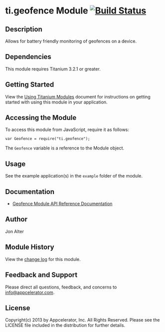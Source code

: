 # ti.geofence Module [![Build Status](https://magnum.travis-ci.com/appcelerator-modules/ti.geofence.svg?token=C6poLybMz9ERuFX5KZsz)](https://magnum.travis-ci.com/appcelerator-modules/ti.geofence)

## Description

Allows for battery friendly monitoring of geofences on a device.

## Dependencies

This module requires Titanium 3.2.1 or greater.

## Getting Started

View the [Using Titanium Modules](http://docs.appcelerator.com/titanium/latest/#!/guide/Using_Titanium_Modules) document for instructions on getting started with using this module in your application.

## Accessing the Module

To access this module from JavaScript, require it as follows:

	var Geofence = require("ti.geofence");

The `Geofence` variable is a reference to the Module object.

## Usage

See the example application(s) in the `example` folder of the module.

## Documentation

* [Geofence Module API Reference Documentation](http://docs.appcelerator.com/titanium/latest/#!/api/Modules.Geofence)

## Author

Jon Alter

## Module History

View the [change log](documentation/changelog.md) for this module.

## Feedback and Support

Please direct all questions, feedback, and concerns to [info@appcelerator.com](mailto:info@appcelerator.com?subject=iOS%20Passbook%20Module).

## License

Copyright(c) 2013 by Appcelerator, Inc. All Rights Reserved. Please see the LICENSE file included in the distribution for further details.